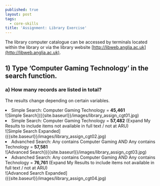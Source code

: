 ```yaml
---
published: true
layout: post
tags:
  - core-skills
title: 'Assignment: Library Exercise'
---
```

The library computer catalogue can be accessed by terminals located within the library or via the library website [http://libweb.anglia.ac.uk](http://libweb.anglia.ac.uk).

## 1) Type ‘Computer Gaming Technology’ in the search function.

### a) How many records are listed in total? 
The results change depending on certain variables.
<li>Simple Search: Computer Gaming Technology = <b>45,461</b></li>
![Simple Search]({{site.baseurl}}/images/library_assign_cgt01.jpg)
<li>Simple Search: Computer Gaming Technology = <b>57,482</b> (Expand My Results to include items not available in full text / not at ARU)</li>
![Simple Search Expanded]({{site.baseurl}}/images/library_assign_cgt02.jpg)
<li>Advanched Search: Any contains Computer Gaming AND Any contains Technology = <b>57,581</b></li>
![Advanced Search]({{site.baseurl}}/images/library_assign_cgt03.jpg)
<li>Advanched Search: Any contains Computer Gaming AND Any contains Technology = <b>76,761</b> (Expand My Results to include items not available in full text / not at ARU)</li>
![Advanced Search Expanded]({{site.baseurl}}/images/library_assign_cgt04.jpg)

